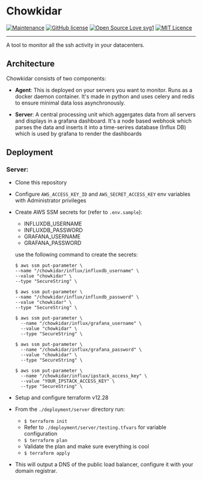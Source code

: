 # Chowkidar 
[![Maintenance](https://img.shields.io/badge/Maintained%3F-yes-green.svg)](https://GitHub.com/vedantrathore/chowkidar/graphs/commit-activity)
[![GitHub license](https://img.shields.io/github/license/Naereen/StrapDown.js.svg)](https://github.com/vedantrathore/chowkidar/blob/master/LICENSE)
[![Open Source Love svg1](https://badges.frapsoft.com/os/v1/open-source.svg?v=103)](https://github.com/ellerbrock/open-source-badges/)
[![MIT Licence](https://badges.frapsoft.com/os/mit/mit.svg?v=103)](https://opensource.org/licenses/mit-license.php)


---

A tool to monitor all the ssh activity in your datacenters. 

## Architecture

Chowkidar consists of two components:

- **Agent**: This is deployed on your servers you want to monitor. Runs as a docker daemon container. It's made in python and uses celery and redis to ensure minimal data loss asynchronously. 

- **Server**: A central processing unit which aggergates data from all servers and displays in a grafana dashboard. It's a node based webhook which parses the data and inserts it into a time-serires database (Influx DB) which is used by grafana to render the dashboards


## Deployment

### Server:

* Clone this repository
* Configure `AWS_ACCESS_KEY_ID` and `AWS_SECRET_ACCESS_KEY` env variables with Administrator privileges
* Create AWS SSM secrets for (refer to `.env.sample`): 
  - INFLUXDB_USERNAME 
  - INFLUXDB_PASSWORD
  - GRAFANA_USERNAME
  - GRAFANA_PASSWORD

  use the following command to create the secrets:
  ```
  $ aws ssm put-parameter \
  --name "/chowkidar/influx/influxdb_username" \
  --value "chowkidar" \
  --type "SecureString" \

  $ aws ssm put-parameter \
  --name "/chowkidar/influx/influxdb_password" \
  --value "chowkidar" \
  --type "SecureString" \

  $ aws ssm put-parameter \
    --name "/chowkidar/influx/grafana_username" \
    --value "chowkidar" \
    --type "SecureString" \

  $ aws ssm put-parameter \
    --name "/chowkidar/influx/grafana_password" \
    --value "chowkidar" \
    --type "SecureString" \

  $ aws ssm put-parameter \
    --name "/chowkidar/influx/ipstack_access_key" \
    --value "YOUR_IPSTACK_ACCESS_KEY" \
    --type "SecureString" \
  ```
* Setup and configure terraform v12.28
* From the `./deployment/server` directory run:
  * `$ terraform init`
  * Refer to `./deployment/server/testing.tfvars` for variable configuration
  * `$ terraform plan`
  * Validate the plan and make sure everything is cool
  * `$ terraform apply`
   
* This will output a DNS of the public load balancer, configure it with your domain registrar. 

